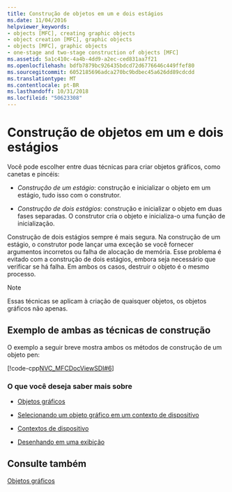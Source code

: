 ```yaml
---
title: Construção de objetos em um e dois estágios
ms.date: 11/04/2016
helpviewer_keywords:
- objects [MFC], creating graphic objects
- object creation [MFC], graphic objects
- objects [MFC], graphic objects
- one-stage and two-stage construction of objects [MFC]
ms.assetid: 5a1c410c-4a4b-4dd9-a2ec-ced831aa7f21
ms.openlocfilehash: bdfb7879bc926435bdcd72d6776646c449ffef80
ms.sourcegitcommit: 6052185696adca270bc9bdbec45a626dd89cdcdd
ms.translationtype: MT
ms.contentlocale: pt-BR
ms.lasthandoff: 10/31/2018
ms.locfileid: "50623308"
---
```

# <a name="one-stage-and-two-stage-construction-of-objects"></a>Construção de objetos em um e dois estágios

Você pode escolher entre duas técnicas para criar objetos gráficos, como canetas e pincéis:

- *Construção de um estágio*: construção e inicializar o objeto em um estágio, tudo isso com o construtor.

- *Construção de dois estágios*: construção e inicializar o objeto em duas fases separadas. O construtor cria o objeto e inicializa-o uma função de inicialização.

Construção de dois estágios sempre é mais segura. Na construção de um estágio, o construtor pode lançar uma exceção se você fornecer argumentos incorretos ou falha de alocação de memória. Esse problema é evitado com a construção de dois estágios, embora seja necessário que verificar se há falha. Em ambos os casos, destruir o objeto é o mesmo processo.

> [!NOTE]
>  Essas técnicas se aplicam à criação de quaisquer objetos, os objetos gráficos não apenas.

## <a name="example-of-both-construction-techniques"></a>Exemplo de ambas as técnicas de construção

O exemplo a seguir breve mostra ambos os métodos de construção de um objeto pen:

[!code-cpp[NVC_MFCDocViewSDI#6](../mfc/codesnippet/cpp/one-stage-and-two-stage-construction-of-objects_1.cpp)]

### <a name="what-do-you-want-to-know-more-about"></a>O que você deseja saber mais sobre

- [Objetos gráficos](../mfc/graphic-objects.md)

- [Selecionando um objeto gráfico em um contexto de dispositivo](../mfc/selecting-a-graphic-object-into-a-device-context.md)

- [Contextos de dispositivo](../mfc/device-contexts.md)

- [Desenhando em uma exibição](../mfc/drawing-in-a-view.md)

## <a name="see-also"></a>Consulte também

[Objetos gráficos](../mfc/graphic-objects.md)

